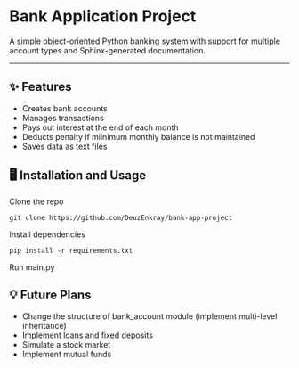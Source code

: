 # Bank Application Project

A simple object-oriented Python banking system with support for multiple account types and Sphinx-generated documentation.

---

## ✨ Features

- Creates bank accounts
- Manages transactions
- Pays out interest at the end of each month
- Deducts penalty if miinimum monthly balance is not maintained
- Saves data as text files

## 🖥️ Installation and Usage

Clone the repo

```git clone https://github.com/DeuzEnkray/bank-app-project```

Install dependencies

```pip install -r requirements.txt```

Run main.py

## 💡 Future Plans
- Change the structure of bank_account module (implement multi-level inheritance)
- Implement loans and fixed deposits
- Simulate a stock market
- Implement mutual funds
